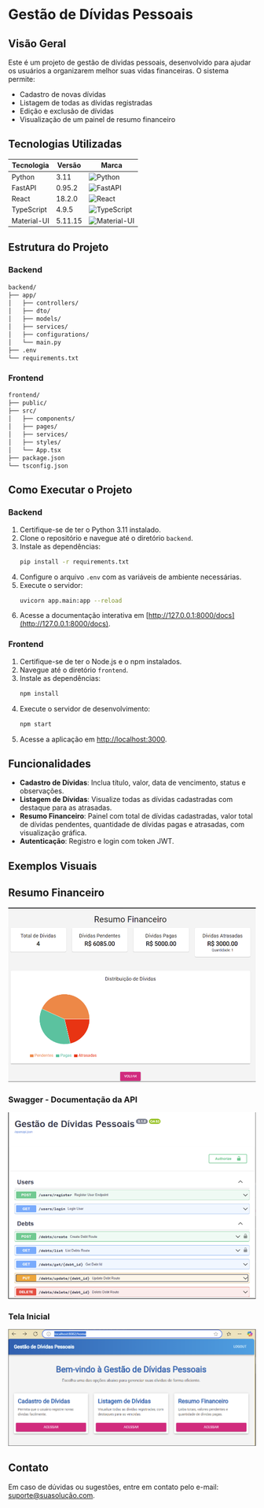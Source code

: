 # Gestão de Dívidas Pessoais

## Visão Geral
Este é um projeto de gestão de dívidas pessoais, desenvolvido para ajudar os usuários a organizarem melhor suas vidas financeiras. O sistema permite:
- Cadastro de novas dívidas
- Listagem de todas as dívidas registradas
- Edição e exclusão de dívidas
- Visualização de um painel de resumo financeiro

## Tecnologias Utilizadas

| Tecnologia    | Versão   | Marca                                      |
|---------------|----------|--------------------------------------------|
| Python        | 3.11     | <img src="https://upload.wikimedia.org/wikipedia/commons/c/c3/Python-logo-notext.svg" alt="Python" width="50"/> |
| FastAPI       | 0.95.2   | <img src="https://fastapi.tiangolo.com/img/logo-margin/logo-teal.png" alt="FastAPI" width="130"/> |
| React         | 18.2.0   | <img src="https://upload.wikimedia.org/wikipedia/commons/a/a7/React-icon.svg" alt="React" width="50"/> |
| TypeScript    | 4.9.5    | <img src="https://upload.wikimedia.org/wikipedia/commons/4/4c/Typescript_logo_2020.svg" alt="TypeScript" width="50"/> |
| Material-UI   | 5.11.15  | <img src="https://v4.mui.com/static/logo.png" alt="Material-UI" width="50"/> |

## Estrutura do Projeto

### Backend
```
backend/
├── app/
│   ├── controllers/
│   ├── dto/
│   ├── models/
│   ├── services/
│   ├── configurations/
│   └── main.py
├── .env
└── requirements.txt
```

### Frontend
```
frontend/
├── public/
├── src/
│   ├── components/
│   ├── pages/
│   ├── services/
│   ├── styles/
│   └── App.tsx
├── package.json
└── tsconfig.json
```

## Como Executar o Projeto

### Backend
1. Certifique-se de ter o Python 3.11 instalado.
2. Clone o repositório e navegue até o diretório `backend`.
3. Instale as dependências:
   ```bash
   pip install -r requirements.txt
   ```
4. Configure o arquivo `.env` com as variáveis de ambiente necessárias.
5. Execute o servidor:
   ```bash
   uvicorn app.main:app --reload
   ```
6. Acesse a documentação interativa em [http://127.0.0.1:8000/docs](http://127.0.0.1:8000/docs).

### Frontend
1. Certifique-se de ter o Node.js e o npm instalados.
2. Navegue até o diretório `frontend`.
3. Instale as dependências:
   ```bash
   npm install
   ```
4. Execute o servidor de desenvolvimento:
   ```bash
   npm start
   ```
5. Acesse a aplicação em [http://localhost:3000](http://localhost:3000).

## Funcionalidades
- **Cadastro de Dívidas**: Inclua título, valor, data de vencimento, status e observações.
- **Listagem de Dívidas**: Visualize todas as dívidas cadastradas com destaque para as atrasadas.
- **Resumo Financeiro**: Painel com total de dívidas cadastradas, valor total de dívidas pendentes, quantidade de dívidas pagas e atrasadas, com visualização gráfica.
- **Autenticação**: Registro e login com token JWT.

## Exemplos Visuais

## Resumo Financeiro
![Resumo Financeiro](docs/img-resume-fin.png)

### Swagger - Documentação da API
![Swagger](docs/img-swagger.png)

### Tela Inicial
![Tela Inicial](docs/img-home-app.png)


## Contato
Em caso de dúvidas ou sugestões, entre em contato pelo e-mail: suporte@suasolução.com.
